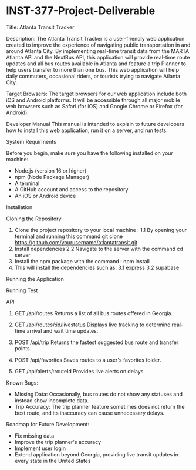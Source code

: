 # INST-377-Project-Deliverable

Title:
Atlanta Transit Tracker

Description: 
The Atlanta Transit Tracker is a user-friendly web application created to improve the experience of navigating public transportation in and around Atlanta City. By implementing real-time transit data from the MARTA Atlanta API and the NextBus API, this application will provide real-time route updates and all bus routes available in Atlanta and feature a trip Planner to help users transfer to more than one bus. This web application will help daily commuters, occasional riders, or tourists trying to navigate Atlanta City. 

Target Browsers:
The target browsers for our web application include both iOS and Android platforms. It will be accessible through all major mobile web browsers such as Safari (for iOS) and Google Chrome or Firefox (for Android). 

Developer Manual 
This manual is intended to explain to future developers how to install this web application, run it on a server, and run tests. 

System Requirments 

Before you begin, make sure you have the following installed on your machine:

- Node.js (version 16 or higher)
- npm (Node Package Manager)
-  A terminal 
- A GitHub account and access to the repository
- An iOS or Android device

Installation 

Cloning the Repository
1. Clone the project repository to your local machine :
   1.1 By opening your terminal and running this command
    git clone https://github.com/yourusername/atlantatransit.git
2. Install dependencies
  2.2 Navigate to the server with the command
   cd server
  2. Install the npm package with the command :
    npm install
3. This will install the dependencies such as:
  3.1 express
  3.2 supabase

Running the Application 

Running Test 



API 
1. GET /api/routes
Returns a list of all bus routes offered in Georgia.

3. GET /api/routes/:id/livestatus
Displays live tracking to determine real-time arrival and wait time updates.

4. POST /api/trip
Returns the fastest suggested bus route and transfer points. 

5. POST /api/favorites
Saves routes to a user's favorites folder.

6. GET /api/alerts/:routeId
Provides live alerts on delays

Known Bugs:
- Missing Data: Occasionally, bus routes do not show any statuses and instead show incomplete data. 
- Trip Accuracy: The trip planner feature sometimes does not return the best route, and its inaccuracy can cause unnecessary delays.

Roadmap for Future Development:
- Fix missing data
- Improve the trip planner's accuracy
- Implement user login
- Extend application beyond Georgia, providing live transit updates in every state in the United States 

